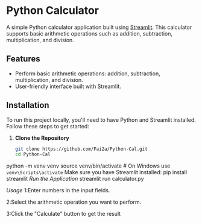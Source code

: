 # Python Calculator

A simple Python calculator application built using [Streamlit](https://streamlit.io/). This calculator supports basic arithmetic operations such as addition, subtraction, multiplication, and division.

## Features

- Perform basic arithmetic operations: addition, subtraction, multiplication, and division.
- User-friendly interface built with Streamlit.

## Installation

To run this project locally, you'll need to have Python and Streamlit installed. Follow these steps to get started:

1. **Clone the Repository**

   ```bash
   git clone https://github.com/Fai2a/Python-Cal.git
   cd Python-Cal
python -m venv venv
source venv/bin/activate  # On Windows use `venv\Scripts\activate`
   Make sure you have Streamlit installed:
   pip install streamlit
   *Run the Application*
   streamlit run calculator.py

*Usage*
1:Enter numbers in the input fields.

2:Select the arithmetic operation you want to perform.

3:Click the "Calculate" button to get the result



